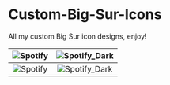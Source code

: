# Custom-Big-Sur-Icons
All my custom Big Sur icon designs, enjoy!

| ![Spotify](Spotify.png) | ![Spotify_Dark](Spotify_Dark.png) |
| :---: | :---: |
| ![Spotify](Spotify.png) | ![Spotify_Dark](Spotify_Dark.png) |
